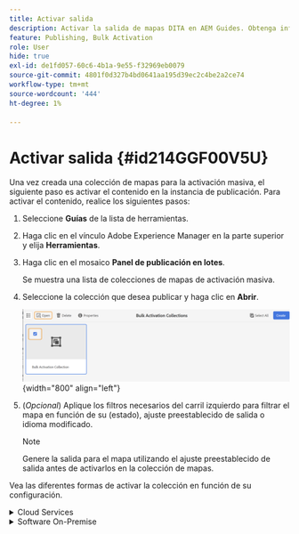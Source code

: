 ```yaml
---
title: Activar salida
description: Activar la salida de mapas DITA en AEM Guides. Obtenga información sobre cómo activar el contenido en la instancia de publicación.
feature: Publishing, Bulk Activation
role: User
hide: true
exl-id: de1fd057-60c6-4b1a-9e55-f32969eb0079
source-git-commit: 4801f0d327b4bd0641aa195d39ec2c4be2a2ce74
workflow-type: tm+mt
source-wordcount: '444'
ht-degree: 1%

---
```


# Activar salida {#id214GGF00V5U}

Una vez creada una colección de mapas para la activación masiva, el siguiente paso es activar el contenido en la instancia de publicación. Para activar el contenido, realice los siguientes pasos:

1. Seleccione **Guías** de la lista de herramientas.

1. Haga clic en el vínculo Adobe Experience Manager en la parte superior y elija **Herramientas**.

1. Haga clic en el mosaico **Panel de publicación en lotes**.

   Se muestra una lista de colecciones de mapas de activación masiva.

1. Seleccione la colección que desea publicar y haga clic en **Abrir**.

   ![](images/bulk-activation-collection-open.png){width="800" align="left"}

1. \(*Opcional*\) Aplique los filtros necesarios del carril izquierdo para filtrar el mapa en función de su \(estado\), ajuste preestablecido de salida o idioma modificado.

   >[!NOTE]
   >
   >Genere la salida para el mapa utilizando el ajuste preestablecido de salida antes de activarlos en la colección de mapas.


Vea las diferentes formas de activar la colección en función de su configuración.

<details>
<summary> Cloud Services </summary>

![publicación-colección-masiva en el servicio en la nube](images/bulk-activation-collection-quick-publish-CS.png){width="650" align="left"}

Puede activar el resultado en las instancias **Preview** o **Publish**.

**Previsualizar**

* Para activar la salida de los mapas seleccionados, seleccione la salida de mapa pregenerada y seleccione **Publicar en** > **Vista previa**.
* Para activar la salida de todas las asignaciones DITA con sus ajustes preestablecidos configurados, seleccione la casilla de verificación situada junto a la columna **Mapa** y, a continuación, seleccione **Publicar en** > **Publicar**.


**Publicar**

* Para activar la salida de los mapas seleccionados, seleccione la salida de mapa pregenerada y seleccione **Publicar en** > **Publicar**.

* Para activar la salida de todas las asignaciones DITA con sus ajustes preestablecidos configurados, active la casilla de verificación situada junto al mapa (columna) y, a continuación, seleccione **Publicar en** > **Publicar**.


>[!NOTE]
> 
> La casilla de verificación para una salida de mapa solo está activada si se ha generado la salida para un mapa.

Se muestra un mensaje de éxito cuando el resultado del mapa está en la cola para su publicación.

Una vez que se activa la salida para los archivos de mapa seleccionados, se actualiza la pestaña Historial de auditoría y aparece la última salida activada en la parte superior. La columna **Publicado** se ha actualizado con la fecha y la hora de publicación.

</details>

<details>    
<summary>  Software On-Premise </summary>


Realice una de las siguientes acciones:

* Para activar la salida de los mapas seleccionados, seleccione la salida de mapa pregenerada y seleccione **Publicación rápida**.
* Para activar la salida de todos los mapas DITA con sus ajustes preestablecidos configurados, active la casilla de verificación situada junto al mapa (columna) y, a continuación, seleccione **Publicación rápida.**
  ![publicación-colección-en-lotes](images/bulk-activation-collection-quick-publish.png){width="650" align="left"}

  >[!NOTE]
  > 
  >La casilla de verificación para una salida de mapa solo está activada si se ha generado la salida para un mapa.


Se muestra un mensaje de éxito cuando el resultado del mapa está en la cola para su publicación.

Una vez que se activa la salida para los archivos de mapa seleccionados, se actualiza la pestaña Historial de auditoría y aparece la última salida activada en la parte superior. La columna **Publicado** se ha actualizado con la fecha y la hora de publicación.

**Tema principal: **[Activación masiva del contenido publicado](conf-bulk-activation.md)
